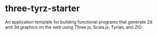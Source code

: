 # three-tyrz-starter
An application template for building functional programs that generate 2d and 3d graphics on the web using Three.js, Scala.js, Tyrian, and ZIO
